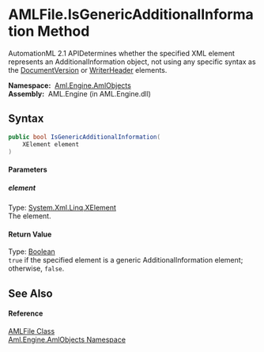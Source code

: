 AMLFile.IsGenericAdditionalInformation Method
=============================================
AutomationML 2.1 APIDetermines whether the specified XML element represents an AdditionalInformation object, not using any specific syntax as the [DocumentVersion][1] or [WriterHeader][2] elements.

  **Namespace:**  [Aml.Engine.AmlObjects][3]  
  **Assembly:**  AML.Engine (in AML.Engine.dll)

Syntax
------

```csharp
public bool IsGenericAdditionalInformation(
	XElement element
)
```

#### Parameters

##### *element*
Type: [System.Xml.Linq.XElement][4]  
The element.

#### Return Value
Type: [Boolean][5]  
`true` if the specified element is a generic AdditionalInformation element; otherwise, `false`. 

See Also
--------

#### Reference
[AMLFile Class][6]  
[Aml.Engine.AmlObjects Namespace][3]  

[1]: DocumentVersion.md
[2]: WriterHeader.md
[3]: ../README.md
[4]: https://docs.microsoft.com/dotnet/api/system.xml.linq.xelement
[5]: https://docs.microsoft.com/dotnet/api/system.boolean
[6]: README.md
[7]: https://www.automationml.org
[8]: ../../icons/logoShade.png